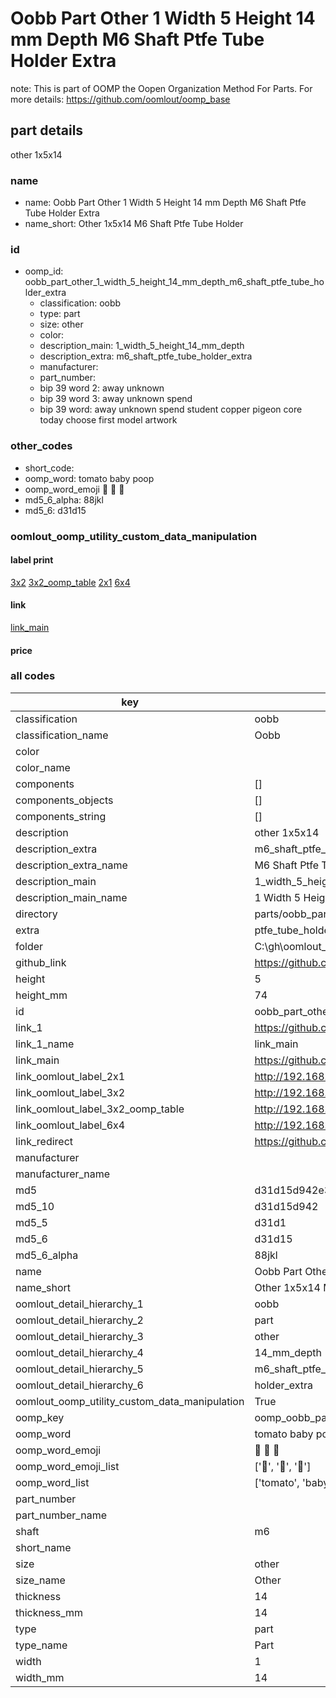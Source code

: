 # Oobb Part Other 1 Width 5 Height 14 mm Depth M6 Shaft Ptfe Tube Holder Extra  

note: This is part of OOMP the Oopen Organization Method For Parts. For more details: https://github.com/oomlout/oomp_base

##  part details
  



other 1x5x14



### name
* name: Oobb Part Other 1 Width 5 Height 14 mm Depth M6 Shaft Ptfe Tube Holder Extra
* name_short: Other 1x5x14 M6 Shaft Ptfe Tube Holder
### id
* oomp_id: oobb_part_other_1_width_5_height_14_mm_depth_m6_shaft_ptfe_tube_holder_extra
  * classification: oobb
  * type: part
  * size: other
  * color: 
  * description_main: 1_width_5_height_14_mm_depth
  * description_extra: m6_shaft_ptfe_tube_holder_extra
  * manufacturer: 
  * part_number: 
  * bip 39 word 2: away unknown
  * bip 39 word 3: away unknown spend
  * bip 39 word: away unknown spend student copper pigeon core today choose first model artwork

### other_codes
* short_code: 
* oomp_word: tomato baby poop
* oomp_word_emoji :tomato: :baby: :poop:
* md5_6_alpha: 88jkl
* md5_6: d31d15






### oomlout_oomp_utility_custom_data_manipulation
#### label print
[3x2](http://192.168.1.245:1112/?label=oomp%2088jkl)
[3x2_oomp_table](http://192.168.1.108:1112/?label=oomp%2088jkl)
[2x1](http://192.168.1.242:1112/?label=oomp%2088jkl)
[6x4](http://192.168.1.55:1112/?label=oomp%2088jkl)    

#### link

[link_main](https://github.com/oomlout/oomlout_oobb_version_4_generated_parts/tree/main/navigation_oomp/oobb/part/other/1_width_5_height_14_mm_depth/m6_shaft_ptfe_tube_holder_extra/part)                              

#### price







### all codes 
| key | value |  
| --- | --- |  
| classification | oobb |  
| classification_name | Oobb |  
| color |  |  
| color_name |  |  
| components | [] |  
| components_objects | [] |  
| components_string | [] |  
| description | other 1x5x14 |  
| description_extra | m6_shaft_ptfe_tube_holder_extra |  
| description_extra_name | M6 Shaft Ptfe Tube Holder Extra |  
| description_main | 1_width_5_height_14_mm_depth |  
| description_main_name | 1 Width 5 Height 14 mm Depth |  
| directory | parts/oobb_part_other_1_width_5_height_14_mm_depth_m6_shaft_ptfe_tube_holder_extra |  
| extra | ptfe_tube_holder |  
| folder | C:\gh\oomlout_oobb_version_4_generated_parts\parts\oobb_part_other_1_width_5_height_14_mm_depth_m6_shaft_ptfe_tube_holder_extra |  
| github_link | https://github.com/oomlout/oomlout_oomp_part_src/tree/main/parts/oobb_part_other_1_width_5_height_14_mm_depth_m6_shaft_ptfe_tube_holder_extra |  
| height | 5 |  
| height_mm | 74 |  
| id | oobb_part_other_1_width_5_height_14_mm_depth_m6_shaft_ptfe_tube_holder_extra |  
| link_1 | https://github.com/oomlout/oomlout_oobb_version_4_generated_parts/tree/main/navigation_oomp/oobb/part/other/1_width_5_height_14_mm_depth/m6_shaft_ptfe_tube_holder_extra/part |  
| link_1_name | link_main |  
| link_main | https://github.com/oomlout/oomlout_oobb_version_4_generated_parts/tree/main/navigation_oomp/oobb/part/other/1_width_5_height_14_mm_depth/m6_shaft_ptfe_tube_holder_extra/part |  
| link_oomlout_label_2x1 | http://192.168.1.242:1112/?label=oomp%2088jkl |  
| link_oomlout_label_3x2 | http://192.168.1.245:1112/?label=oomp%2088jkl |  
| link_oomlout_label_3x2_oomp_table | http://192.168.1.108:1112/?label=oomp%2088jkl |  
| link_oomlout_label_6x4 | http://192.168.1.55:1112/?label=oomp%2088jkl |  
| link_redirect | https://github.com/oomlout/oomlout_oobb_version_4_generated_parts/tree/main/parts/oobb_other_01_05_14_ex_ptfe_tube_holder_sh_m6 |  
| manufacturer |  |  
| manufacturer_name |  |  
| md5 | d31d15d942e3460a9297fd77a2bb7883 |  
| md5_10 | d31d15d942 |  
| md5_5 | d31d1 |  
| md5_6 | d31d15 |  
| md5_6_alpha | 88jkl |  
| name | Oobb Part Other 1 Width 5 Height 14 mm Depth M6 Shaft Ptfe Tube Holder Extra |  
| name_short | Other 1x5x14 M6 Shaft Ptfe Tube Holder |  
| oomlout_detail_hierarchy_1 | oobb |  
| oomlout_detail_hierarchy_2 | part |  
| oomlout_detail_hierarchy_3 | other |  
| oomlout_detail_hierarchy_4 | 14_mm_depth |  
| oomlout_detail_hierarchy_5 | m6_shaft_ptfe_tube |  
| oomlout_detail_hierarchy_6 | holder_extra |  
| oomlout_oomp_utility_custom_data_manipulation | True |  
| oomp_key | oomp_oobb_part_other_1_width_5_height_14_mm_depth_m6_shaft_ptfe_tube_holder_extra |  
| oomp_word | tomato baby poop |  
| oomp_word_emoji | :tomato: :baby: :poop: |  
| oomp_word_emoji_list | [':tomato:', ':baby:', ':poop:'] |  
| oomp_word_list | ['tomato', 'baby', 'poop'] |  
| part_number |  |  
| part_number_name |  |  
| shaft | m6 |  
| short_name |  |  
| size | other |  
| size_name | Other |  
| thickness | 14 |  
| thickness_mm | 14 |  
| type | part |  
| type_name | Part |  
| width | 1 |  
| width_mm | 14 |  
